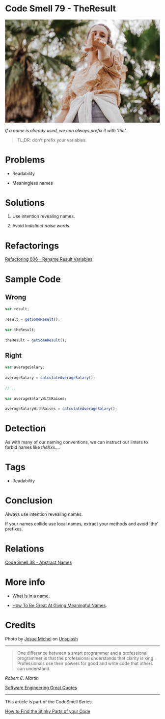 # Code Smell 79 - TheResult

![Code Smell 79 - TheResult](Code%20Smell%2079%20-%20TheResult.jpg)

*If a name is already used, we can always prefix it with 'the'.*

> TL;DR: don't prefix your variables.

# Problems

- Readability

- Meaningless names

# Solutions

1. Use intention revealing names.

2. Avoid *Indistinct noise words*.

# Refactorings

[Refactoring 006 - Rename Result Variables](https://github.com/mcsee/Software-Design-Articles/tree/main/Articles/Refactorings/Refactoring%20006%20-%20Rename%20Result%20Variables/readme.md)

# Sample Code

## Wrong

[Gist Url]: # (https://gist.github.com/mcsee/eba3cf3c61494bd4e6a087776bfc5484)
```javascript
var result;

result = getSomeResult();

var theResult;

theResult = getSomeResult();
```

## Right

[Gist Url]: # (https://gist.github.com/mcsee/35dba1f621ebe19431e5fbe693546c9a)
```javascript
var averageSalary;

averageSalary = calculateAverageSalary();

// ..

var averageSalaryWithRaises;

averageSalaryWithRaises = calculateAverageSalary();
```

# Detection

As with many of our naming conventions, we can instruct our linters to forbid names like *theXxx...*.

# Tags

- Readability

# Conclusion

Always use intention revealing names. 

If your names collide use local names, extract your methods and avoid 'the' prefixes.

# Relations

[Code Smell 38 - Abstract Names](https://github.com/mcsee/Software-Design-Articles/tree/main/Articles/Code%20Smells/Code%20Smell%2038%20-%20Abstract%20Names/readme.md)

# More info

- [What is in a name](https://github.com/mcsee/Software-Design-Articles/tree/main/Articles/Theory/What%20exactly%20is%20a%20name%20-%20Part%20II%20Rehab/readme.md).

- [How To Be Great At Giving Meaningful Names](https://medium.com/shipmnts/how-to-be-great-at-giving-meaningful-names-54b19de66cdf).

# Credits

Photo by [Josue Michel](https://unsplash.com/@josuemichelphotography) on [Unsplash](https://unsplash.com/s/photos/chosen-one)  

* * *

> One difference between a smart programmer and a professional programmer is that the professional understands that clarity is king. Professionals use their powers for good and write code that others can understand.

_Robert C. Martin_
 
[Software Engineering Great Quotes](https://github.com/mcsee/Software-Design-Articles/tree/main/Articles/Quotes/Software%20Engineering%20Great%20Quotes/readme.md)

* * *

This article is part of the CodeSmell Series.

[How to Find the Stinky Parts of your Code](https://github.com/mcsee/Software-Design-Articles/tree/main/Articles/Code%20Smells/How%20to%20Find%20the%20Stinky%20parts%20of%20your%20Code/readme.md)